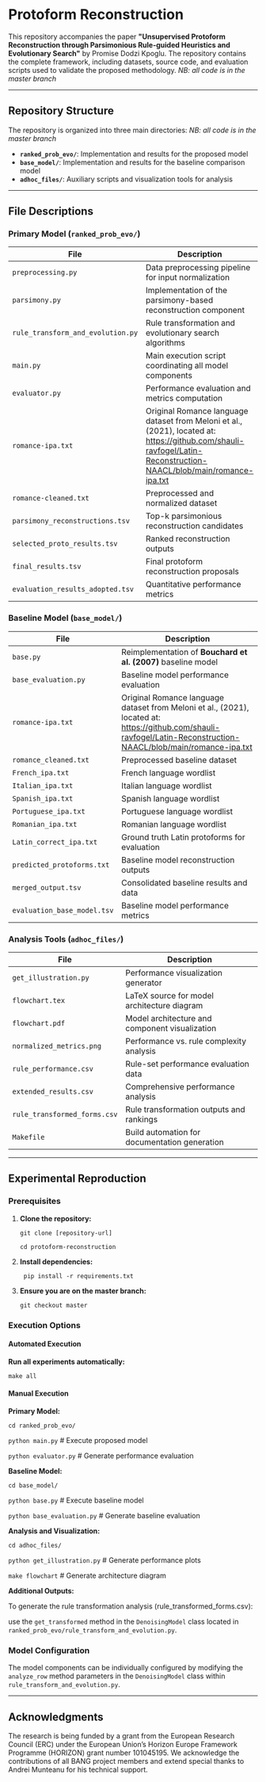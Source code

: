 # Protoform Reconstruction

This repository accompanies the paper **"Unsupervised Protoform Reconstruction through Parsimonious Rule-guided Heuristics and Evolutionary Search"** by Promise Dodzi Kpoglu. The repository contains the complete  framework, including datasets, source code, and evaluation scripts used to validate the proposed methodology.
*NB: all code is in the master branch*

---

## Repository Structure

The repository is organized into three main directories:
*NB: all code is in the master branch*

- **`ranked_prob_evo/`**: Implementation and results for the proposed model
- **`base_model/`**: Implementation and results for the baseline comparison model
- **`adhoc_files/`**: Auxiliary scripts and visualization tools for analysis

---

## File Descriptions

### Primary Model (`ranked_prob_evo/`)

| File | Description |
|---|---|
| `preprocessing.py` | Data preprocessing pipeline for input normalization |
| `parsimony.py` | Implementation of the parsimony-based reconstruction component |
| `rule_transform_and_evolution.py` | Rule transformation and evolutionary search algorithms |
| `main.py` | Main execution script coordinating all model components |
| `evaluator.py` | Performance evaluation and metrics computation |
| `romance-ipa.txt` | Original Romance language dataset from Meloni et al., (2021), located at: https://github.com/shauli-ravfogel/Latin-Reconstruction-NAACL/blob/main/romance-ipa.txt |
| `romance-cleaned.txt` | Preprocessed and normalized dataset |
| `parsimony_reconstructions.tsv` | Top-k parsimonious reconstruction candidates |
| `selected_proto_results.tsv` | Ranked reconstruction outputs |
| `final_results.tsv` | Final protoform reconstruction proposals |
| `evaluation_results_adopted.tsv` | Quantitative performance metrics |

### Baseline Model (`base_model/`)

| File | Description |
|---|---|
| `base.py` | Reimplementation of **Bouchard et al. (2007)** baseline model |
| `base_evaluation.py` | Baseline model performance evaluation |
| `romance-ipa.txt` | Original Romance language dataset from Meloni et al., (2021), located at: https://github.com/shauli-ravfogel/Latin-Reconstruction-NAACL/blob/main/romance-ipa.txt |
| `romance_cleaned.txt` | Preprocessed baseline dataset |
| `French_ipa.txt` | French language wordlist |
| `Italian_ipa.txt` | Italian language wordlist |
| `Spanish_ipa.txt` | Spanish language wordlist |
| `Portuguese_ipa.txt` | Portuguese language wordlist |
| `Romanian_ipa.txt` | Romanian language wordlist |
| `Latin_correct_ipa.txt` | Ground truth Latin protoforms for evaluation |
| `predicted_protoforms.txt` | Baseline model reconstruction outputs |
| `merged_output.tsv` | Consolidated baseline results and data |
| `evaluation_base_model.tsv` | Baseline model performance metrics |

### Analysis Tools (`adhoc_files/`)

| File | Description |
|---|---|
| `get_illustration.py` | Performance visualization generator |
| `flowchart.tex` | LaTeX source for model architecture diagram |
| `flowchart.pdf` | Model architecture and component visualization |
| `normalized_metrics.png` | Performance vs. rule complexity analysis |
| `rule_performance.csv` | Rule-set performance evaluation data |
| `extended_results.csv` | Comprehensive performance analysis |
| `rule_transformed_forms.csv` | Rule transformation outputs and rankings |
| `Makefile` | Build automation for documentation generation |

---

## Experimental Reproduction

### Prerequisites

1.  **Clone the repository:**
   
    `git clone [repository-url]`
    
    `cd protoform-reconstruction`

3.  **Install dependencies:**
   
    ` pip install -r requirements.txt` 

5.  **Ensure you are on the master branch:**
   
    `git checkout master` 

### Execution Options

#### Automated Execution
**Run all experiments automatically:**

`make all`

#### Manual Execution
**Primary Model:**

`cd ranked_prob_evo/`

`python main.py`        # Execute proposed model

`python evaluator.py`   # Generate performance evaluation

**Baseline Model:**

`cd base_model/`

`python base.py`        # Execute baseline model

`python base_evaluation.py` # Generate baseline evaluation

**Analysis and Visualization:**

`cd adhoc_files/`

`python get_illustration.py`  # Generate performance plots

`make flowchart`            # Generate architecture diagram

**Additional Outputs:**

To generate the rule transformation analysis (rule_transformed_forms.csv):

use the `get_transformed` method in the `DenoisingModel` class located in `ranked_prob_evo/rule_transform_and_evolution.py`.

### Model Configuration

The model components can be individually configured by modifying the `analyze_row` method parameters in the `DenoisingModel` class within `rule_transform_and_evolution.py`.


---
## Acknowledgments
The research is being funded by a grant from the European Research Council (ERC) under the European Union’s Horizon Europe Framework Programme (HORIZON) grant number 101045195.
We acknowledge the contributions of all BANG project members and extend special thanks to Andrei Munteanu for his technical support.






